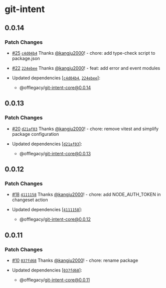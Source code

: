 # git-intent

## 0.0.14
### Patch Changes



- [#25](https://github.com/offlegacy/git-intent/pull/25) [`c4d04b4`](https://github.com/offlegacy/git-intent/commit/c4d04b4ca7540ac8ceae40ddbc39ec85ba81890d) Thanks [@kangju2000](https://github.com/kangju2000)! - chore: add type-check script to package.json



- [#22](https://github.com/offlegacy/git-intent/pull/22) [`224ebee`](https://github.com/offlegacy/git-intent/commit/224ebee0d18f9cece78406f60574cc9e1675fd7c) Thanks [@kangju2000](https://github.com/kangju2000)! - feat: add error and event modules

- Updated dependencies [[`c4d04b4`](https://github.com/offlegacy/git-intent/commit/c4d04b4ca7540ac8ceae40ddbc39ec85ba81890d), [`224ebee`](https://github.com/offlegacy/git-intent/commit/224ebee0d18f9cece78406f60574cc9e1675fd7c)]:
  - @offlegacy/git-intent-core@0.0.14

## 0.0.13
### Patch Changes



- [#20](https://github.com/offlegacy/git-intent/pull/20) [`d21af03`](https://github.com/offlegacy/git-intent/commit/d21af0370b1cbdebe9bfc29f336585a39a2e25a3) Thanks [@kangju2000](https://github.com/kangju2000)! - chore: remove vitest and simplify package configuration

- Updated dependencies [[`d21af03`](https://github.com/offlegacy/git-intent/commit/d21af0370b1cbdebe9bfc29f336585a39a2e25a3)]:
  - @offlegacy/git-intent-core@0.0.13

## 0.0.12
### Patch Changes



- [#18](https://github.com/offlegacy/git-intent/pull/18) [`4111158`](https://github.com/offlegacy/git-intent/commit/4111158de2c47fabeffce8fcb8f54fb6b2152bb8) Thanks [@kangju2000](https://github.com/kangju2000)! - chore: add NODE_AUTH_TOKEN in changeset action

- Updated dependencies [[`4111158`](https://github.com/offlegacy/git-intent/commit/4111158de2c47fabeffce8fcb8f54fb6b2152bb8)]:
  - @offlegacy/git-intent-core@0.0.12

## 0.0.11
### Patch Changes



- [#10](https://github.com/offlegacy/git-intent/pull/10) [`037fd68`](https://github.com/offlegacy/git-intent/commit/037fd68ccd7181b43752b1196b79305c93c16c0a) Thanks [@kangju2000](https://github.com/kangju2000)! - chore: rename package

- Updated dependencies [[`037fd68`](https://github.com/offlegacy/git-intent/commit/037fd68ccd7181b43752b1196b79305c93c16c0a)]:
  - @offlegacy/git-intent-core@0.0.11
